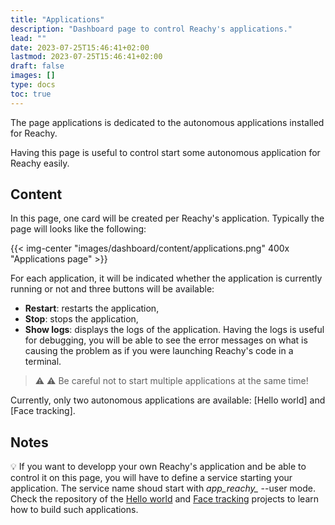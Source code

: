 ```yaml
---
title: "Applications"
description: "Dashboard page to control Reachy's applications."
lead: ""
date: 2023-07-25T15:46:41+02:00
lastmod: 2023-07-25T15:46:41+02:00
draft: false
images: []
type: docs
toc: true
---
```


The page applications is dedicated to the autonomous applications installed for Reachy. 

Having this page is useful to control start some autonomous application for Reachy easily.

## Content

In this page, one card will be created per Reachy's application. Typically the page will looks like the following:

{{< img-center "images/dashboard/content/applications.png" 400x "Applications page" >}}

For each application, it will be indicated whether the application is currently running or not and three buttons will be available:
* **Restart**: restarts the application,
* **Stop**: stops the application,
* **Show logs**: displays the logs of the application. Having the logs is useful for debugging, you will be able to see the error messages on what is causing the problem as if you were launching Reachy's code in a terminal.

> :warning: :warning: Be careful not to start multiple applications at the same time!

Currently, only two autonomous applications are available: [Hello world] and [Face tracking].

## Notes
:bulb: If you want to developp your own Reachy's application and be able to control it on this page, you will have to define a service starting your application. The service name shoud start with *app_reachy_* --user mode.
Check the repository of the [Hello world](https://github.com/pollen-robotics/hello-world) and [Face tracking](https://github.com/pollen-robotics/reachy-face-tracking) projects to learn how to build such applications.